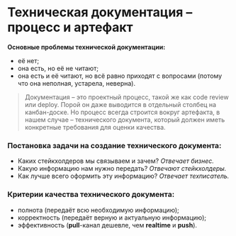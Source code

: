 # Техническая документация – процесс и артефакт

**Основные проблемы технической документации:**

- её нет;
- она есть, но её не читают;
- она есть и её читают, но всё равно приходят с вопросами (потому что она неполная, устарела, неверна).

>Документация – это проектный процесс, такой же как code review или deploy. Порой он даже выводится в отдельный столбец на канбан-доске. Но процесс всегда строится вокруг артефакта, в нашем случае – технического документа, который должен иметь конкретные требования для оценки качества.

### Постановка задачи на создание технического документа:

- Каких стейкхолдеров мы связываем и зачем? *Отвечает бизнес.*
- Какую информацию нам нужно передать? *Отвечают стейкхолдеры.*
- Как лучше всего оформить эту информацию? *Отвечает техписатель.*

### Критерии качества технического документа:

- полнота (передаёт всю необходимую информацию);
- корректность (передаёт верную и актуальную информацию);
- эффективность (**pull**-канал дешевле, чем **realtime** и **push**).